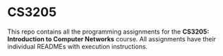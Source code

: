 # CS3205
This repo contains all the programming assignments for the **CS3205: Introduction to Computer Networks** course. All assignments have their individual READMEs with execution instructions.
